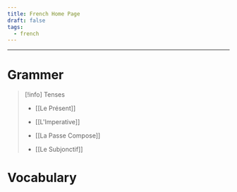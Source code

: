 ```yaml
---
title: French Home Page
draft: false
tags:
  - french
---
```

---

# Grammer

>[!info] Tenses
>- [[Le Présent]]
>- [[L'Imperative]]
>
>- [[La Passe Compose]]
>
>- [[Le Subjonctif]]

# Vocabulary

